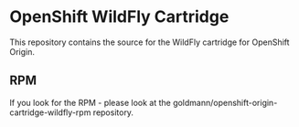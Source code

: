 OpenShift WildFly Cartridge
===========================

This repository contains the source for the WildFly cartridge for OpenShift Origin.

## RPM

If you look for the RPM - please look at the goldmann/openshift-origin-cartridge-wildfly-rpm repository.
